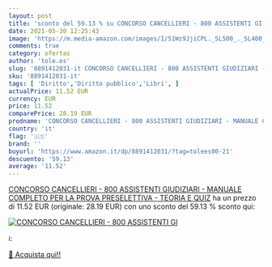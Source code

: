 ```yaml
---
layout: post
title: 'sconto del 59.13 % su CONCORSO CANCELLIERI - 800 ASSISTENTI GI  '
date: 2021-05-30 12:25:43
image: 'https://m.media-amazon.com/images/I/51Wz9JjiCPL._SL500_._SL400_.jpg'
comments: true
category: ofertas
author: 'tole.es'
slug: '8891412031-it CONCORSO CANCELLIERI - 800 ASSISTENTI GIUDIZIARI - MANUALE...'
sku: '8891412031-it'
tags: [ 'Diritto','Diritto pubblico','Libri', ]
actualPrice: 11.52 EUR
currency: EUR
price: 11.52
comparePrice: 28.19 EUR
prodname: 'CONCORSO CANCELLIERI - 800 ASSISTENTI GIUDIZIARI - MANUALE COMPLETO PER LA PROVA PRESELETTIVA - TEORIA E QUIZ'
country: 'it'
flag: '🇮🇹'
brand: ''
buyurl: 'https://www.amazon.it/dp/8891412031/?tag=tolees00-21'
descuento: '59.13'
average: '11.52'
---
```


[CONCORSO CANCELLIERI - 800 ASSISTENTI GIUDIZIARI - MANUALE COMPLETO PER LA PROVA PRESELETTIVA - TEORIA E QUIZ](https://www.amazon.it/dp/8891412031/?tag=tolees00-21) ha un prezzo di 11.52 EUR (originale: 28.19 EUR) con uno sconto del 59.13 % sconto qui:

[![CONCORSO CANCELLIERI - 800 ASSISTENTI GI](https://m.media-amazon.com/images/I/51Wz9JjiCPL._SL500_._SL400_.jpg)](https://www.amazon.it/dp/8891412031/?tag=tolees00-21)

ℹ️:


[🛒 Acquista qui!!](https://www.amazon.it/dp/8891412031/?tag=tolees00-21)
